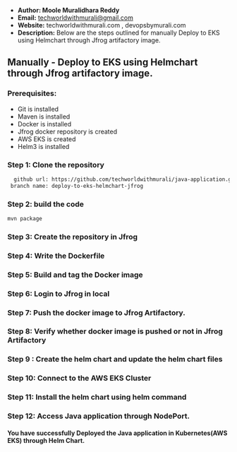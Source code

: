 + <b>Author: Moole Muralidhara Reddy</b></br>
+ <b>Email:</b> techworldwithmurali@gmail.com</br>
+ <b>Website:</b> techworldwithmurali.com , devopsbymurali.com</br>
+ <b>Description:</b> Below are the steps outlined for manually Deploy to EKS using Helmchart through Jfrog artifactory image.</br>

## Manually - Deploy to EKS using Helmchart through Jfrog artifactory image.

### Prerequisites:
+ Git is installed
+ Maven is installed
+ Docker is installed
+ Jfrog docker repository is created
+ AWS EKS is created
+ Helm3 is installed

### Step 1: Clone the repository
  
```xml
  github url: https://github.com/techworldwithmurali/java-application.git
 branch name: deploy-to-eks-helmchart-jfrog
```
### Step 2: build the code
```xml
mvn package
```
### Step 3: Create the repository in Jfrog
### Step 4: Write the Dockerfile
### Step 5: Build and tag the Docker image
### Step 6: Login to Jfrog in local
### Step 7: Push the docker image to Jfrog Artifactory.
### Step 8: Verify whether docker image is pushed or not in Jfrog Artifactory
### Step 9 : Create the helm chart and update the helm chart files
### Step 10: Connect to the AWS EKS Cluster
### Step 11: Install the helm chart using helm command
### Step 12: Access Java application through NodePort.

#### You have successfully Deployed the Java application in Kubernetes(AWS EKS) through Helm Chart.
